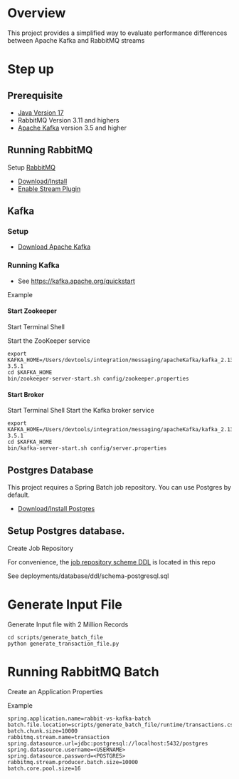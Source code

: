 # Overview

This project provides a simplified way to evaluate 
performance differences between Apache Kafka and RabbitMQ streams

# Step up

## Prerequisite

- [Java Version 17](https://jdk.java.net/17/)
- RabbitMQ Version 3.11 and highers
- [Apache Kafka](https://kafka.apache.org) version 3.5 and higher


## Running RabbitMQ

Setup [RabbitMQ](https://rabbitmq.com/) 

- [Download/Install](https://rabbitmq.com/download.html)
- [Enable Stream Plugin](https://rabbitmq.com/stream.html#enabling-plugin)


## Kafka

### Setup 

- [Download Apache Kafka](https://kafka.apache.org/downloads)

### Running Kafka

- See https://kafka.apache.org/quickstart

Example


#### Start Zookeeper

Start Terminal Shell

Start the ZooKeeper service

```shell
export KAFKA_HOME=/Users/devtools/integration/messaging/apacheKafka/kafka_2.13-3.5.1
cd $KAFKA_HOME
bin/zookeeper-server-start.sh config/zookeeper.properties
```

#### Start Broker

Start Terminal Shell
Start the Kafka broker service

```shell
export KAFKA_HOME=/Users/devtools/integration/messaging/apacheKafka/kafka_2.13-3.5.1
cd $KAFKA_HOME
bin/kafka-server-start.sh config/server.properties
```

## Postgres Database


This project requires a Spring Batch job repository.
You can use Postgres by default.

-  [Download/Install Postgres](https://www.postgresql.org/download/)

## Setup Postgres database.


Create Job Repository


For convenience, the [job repository scheme DDL](https://raw.githubusercontent.com/spring-projects/spring-batch/5.0.x/spring-batch-core/src/main/resources/org/springframework/batch/core/schema-postgresql.sql) is located in this repo

See deployments/database/ddl/schema-postgresql.sql


# Generate Input File
Generate Input file with 2 Million Records

```shell
cd scripts/generate_batch_file
python generate_transaction_file.py
```

# Running RabbitMQ Batch

Create an Application Properties

Example

```properties
spring.application.name=rabbit-vs-kafka-batch
batch.file.location=scripts/generate_batch_file/runtime/transactions.csv
batch.chunk.size=10000
rabbitmq.stream.name=transaction
spring.datasource.url=jdbc:postgresql://localhost:5432/postgres
spring.datasource.username=<USERNAME>
spring.datasource.password=<POSTGRES>
rabbitmq.stream.producer.batch.size=10000
batch.core.pool.size=16
```



